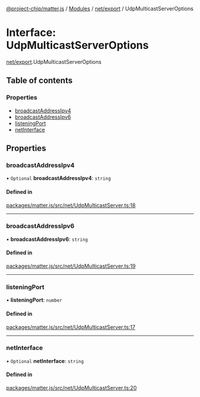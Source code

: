 [@project-chip/matter.js](../README.md) / [Modules](../modules.md) / [net/export](../modules/net_export.md) / UdpMulticastServerOptions

# Interface: UdpMulticastServerOptions

[net/export](../modules/net_export.md).UdpMulticastServerOptions

## Table of contents

### Properties

- [broadcastAddressIpv4](net_export.UdpMulticastServerOptions.md#broadcastaddressipv4)
- [broadcastAddressIpv6](net_export.UdpMulticastServerOptions.md#broadcastaddressipv6)
- [listeningPort](net_export.UdpMulticastServerOptions.md#listeningport)
- [netInterface](net_export.UdpMulticastServerOptions.md#netinterface)

## Properties

### broadcastAddressIpv4

• `Optional` **broadcastAddressIpv4**: `string`

#### Defined in

[packages/matter.js/src/net/UdpMulticastServer.ts:18](https://github.com/project-chip/matter.js/blob/be83914/packages/matter.js/src/net/UdpMulticastServer.ts#L18)

___

### broadcastAddressIpv6

• **broadcastAddressIpv6**: `string`

#### Defined in

[packages/matter.js/src/net/UdpMulticastServer.ts:19](https://github.com/project-chip/matter.js/blob/be83914/packages/matter.js/src/net/UdpMulticastServer.ts#L19)

___

### listeningPort

• **listeningPort**: `number`

#### Defined in

[packages/matter.js/src/net/UdpMulticastServer.ts:17](https://github.com/project-chip/matter.js/blob/be83914/packages/matter.js/src/net/UdpMulticastServer.ts#L17)

___

### netInterface

• `Optional` **netInterface**: `string`

#### Defined in

[packages/matter.js/src/net/UdpMulticastServer.ts:20](https://github.com/project-chip/matter.js/blob/be83914/packages/matter.js/src/net/UdpMulticastServer.ts#L20)
